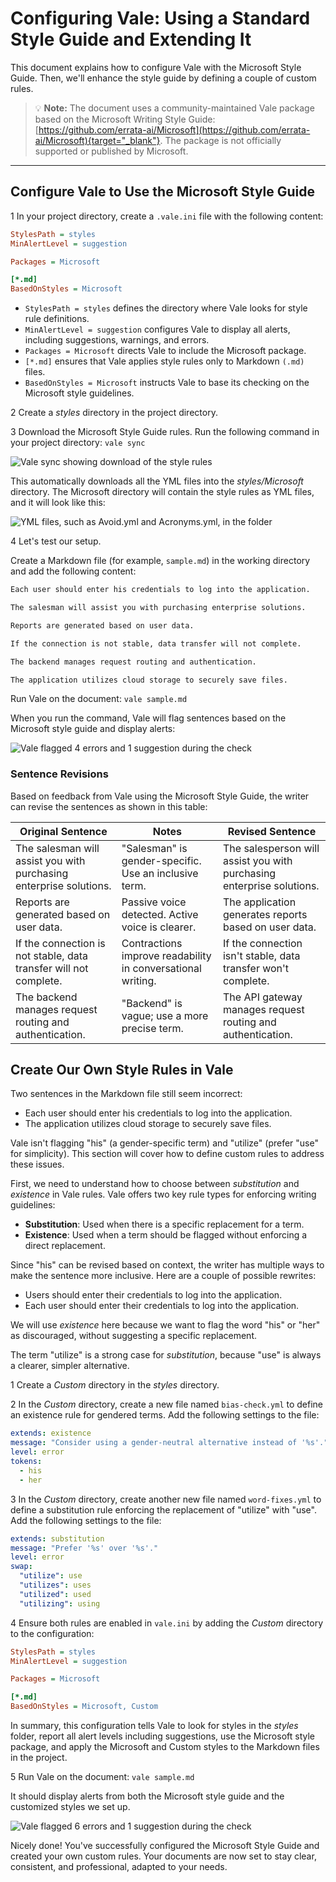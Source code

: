 # Configuring Vale: Using a Standard Style Guide and Extending It
This document explains how to configure Vale with the Microsoft Style Guide. Then, we'll enhance the style guide by defining a couple of custom rules.

> 💡 **Note:** The document uses a community-maintained Vale package based on the Microsoft Writing Style Guide: [https://github.com/errata-ai/Microsoft](https://github.com/errata-ai/Microsoft){target="_blank"}. The package is not officially supported or published by Microsoft.

---

## Configure Vale to Use the Microsoft Style Guide
<span class="step-number">1</span> In your project directory, create a `.vale.ini` file with the following content:

```ini
StylesPath = styles
MinAlertLevel = suggestion

Packages = Microsoft

[*.md]
BasedOnStyles = Microsoft
```

- `StylesPath = styles` defines the directory where Vale looks for style rule definitions.
- `MinAlertLevel = suggestion` configures Vale to display all alerts, including suggestions, warnings, and errors.
- `Packages = Microsoft` directs Vale to include the Microsoft package.
- `[*.md]` ensures that Vale applies style rules only to Markdown `(.md)` files.
- `BasedOnStyles = Microsoft` instructs Vale to base its checking on the Microsoft style guidelines.

<span class="step-number">2</span> Create a *styles* directory in the project directory.

<span class="step-number">3</span> Download the Microsoft Style Guide rules. Run the following command in your project directory: `vale sync`

![Vale sync showing download of the style rules](valems1.png)

This automatically downloads all the YML files into the *styles/Microsoft* directory. The Microsoft directory will contain the style rules as YML files, and it will look like this:

![YML files, such as Avoid.yml and Acronyms.yml, in the folder](valems2.png)

<span class="step-number">4</span> Let's test our setup.

Create a Markdown file (for example, `sample.md`) in the working directory and add the following content:

```md
Each user should enter his credentials to log into the application.

The salesman will assist you with purchasing enterprise solutions.

Reports are generated based on user data.

If the connection is not stable, data transfer will not complete.

The backend manages request routing and authentication.

The application utilizes cloud storage to securely save files.
```

Run Vale on the document: `vale sample.md`

When you run the command, Vale will flag sentences based on the Microsoft style guide and display alerts:

![Vale flagged 4 errors and 1 suggestion during the check](valems3.png)

### Sentence Revisions
Based on feedback from Vale using the Microsoft Style Guide, the writer can revise the sentences as shown in this table:  

| Original Sentence | Notes | Revised Sentence |
|-------------------|-------|------------------|
| The salesman will assist you with purchasing enterprise solutions. | "Salesman" is gender-specific. Use an inclusive term. | The salesperson will assist you with purchasing enterprise solutions. |
| Reports are generated based on user data. | Passive voice detected. Active voice is clearer. | The application generates reports based on user data. |
| If the connection is not stable, data transfer will not complete. | Contractions improve readability in conversational writing. | If the connection isn't stable, data transfer won't complete. |
| The backend manages request routing and authentication. | "Backend" is vague; use a more precise term. | The API gateway manages request routing and authentication. |

## Create Our Own Style Rules in Vale
Two sentences in the Markdown file still seem incorrect:

- Each user should enter his credentials to log into the application.
- The application utilizes cloud storage to securely save files.

Vale isn't flagging "his" (a gender-specific term) and "utilize" (prefer "use" for simplicity). This section will cover how to define custom rules to address these issues.

First, we need to understand how to choose between *substitution* and *existence* in Vale rules. Vale offers two key rule types for enforcing writing guidelines:

- **Substitution**: Used when there is a specific replacement for a term.
- **Existence**: Used when a term should be flagged without enforcing a direct replacement.

Since "his" can be revised based on context, the writer has multiple ways to make the sentence more inclusive. Here are a couple of possible rewrites:

- Users should enter their credentials to log into the application.
- Each user should enter their credentials to log into the application. 

We will use *existence* here because we want to flag the word "his" or "her" as discouraged, without suggesting a specific replacement.

The term "utilize" is a strong case for *substitution*, because "use" is always a clearer, simpler alternative.

<span class="step-number">1</span> Create a *Custom* directory in the *styles* directory.

<span class="step-number">2</span> In the *Custom* directory, create a new file named `bias-check.yml` to define an existence rule for gendered terms. Add the following settings to the file:

```yml
extends: existence
message: "Consider using a gender-neutral alternative instead of '%s'."
level: error
tokens:
  - his
  - her
```

<span class="step-number">3</span> In the *Custom* directory, create another new file named `word-fixes.yml` to define a substitution rule enforcing the replacement of "utilize" with "use". Add the following settings to the file:

```yml
extends: substitution
message: "Prefer '%s' over '%s'."
level: error
swap:
  "utilize": use
  "utilizes": uses
  "utilized": used
  "utilizing": using
```

<span class="step-number">4</span> Ensure both rules are enabled in `vale.ini` by adding the *Custom* directory to the configuration:

```ini
StylesPath = styles
MinAlertLevel = suggestion

Packages = Microsoft

[*.md]
BasedOnStyles = Microsoft, Custom
```

In summary, this configuration tells Vale to look for styles in the *styles* folder, report all alert levels including suggestions, use the Microsoft style package, and apply the Microsoft and Custom styles to the Markdown files in the project.

<span class="step-number">5</span> Run Vale on the document: `vale sample.md` 

It should display alerts from both the Microsoft style guide and the customized styles we set up.

![Vale flagged 6 errors and 1 suggestion during the check](valems4.png)

Nicely done! You've successfully configured the Microsoft Style Guide and created your own custom rules. Your documents are now set to stay clear, consistent, and professional, adapted to your needs.